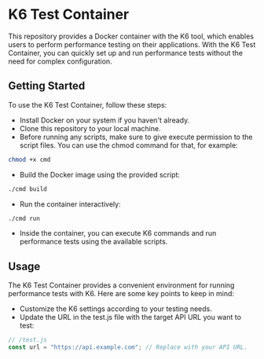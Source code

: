 # K6 Test Container

This repository provides a Docker container with the K6 tool, which enables users to perform performance testing on their applications. With the K6 Test Container, you can quickly set up and run performance tests without the need for complex configuration.

## Getting Started

To use the K6 Test Container, follow these steps:

* Install Docker on your system if you haven't already.
* Clone this repository to your local machine.
* Before running any scripts, make sure to give execute permission to the script files. You can use the chmod command for that, for example:

```bash
chmod +x cmd
```

* Build the Docker image using the provided script:

```bash
./cmd build
```

* Run the container interactively:

```bash
./cmd run
```

* Inside the container, you can execute K6 commands and run performance tests using the available scripts.

## Usage

The K6 Test Container provides a convenient environment for running performance tests with K6. Here are some key points to keep in mind:

* Customize the K6 settings according to your testing needs.
* Update the URL in the test.js file with the target API URL you want to test:

```javascript
// /test.js
const url = "https://api.example.com"; // Replace with your API URL.
```
